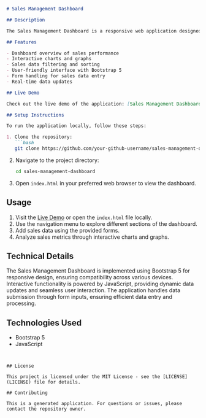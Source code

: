 ```markdown
# Sales Management Dashboard

## Description

The Sales Management Dashboard is a responsive web application designed to help businesses track, manage, and analyze their sales performance. Utilizing a sleek and modern interface, the dashboard provides comprehensive insights into sales metrics, enabling data-driven decision-making.

## Features

- Dashboard overview of sales performance
- Interactive charts and graphs
- Sales data filtering and sorting
- User-friendly interface with Bootstrap 5
- Form handling for sales data entry
- Real-time data updates

## Live Demo

Check out the live demo of the application: [Sales Management Dashboard](https://your-github-username.github.io/sales-management-dashboard)

## Setup Instructions

To run the application locally, follow these steps:

1. Clone the repository:
   ```bash
   git clone https://github.com/your-github-username/sales-management-dashboard.git
   ```
2. Navigate to the project directory:
   ```bash
   cd sales-management-dashboard
   ```
3. Open `index.html` in your preferred web browser to view the dashboard.

## Usage

1. Visit the [Live Demo](https://your-github-username.github.io/sales-management-dashboard) or open the `index.html` file locally.
2. Use the navigation menu to explore different sections of the dashboard.
3. Add sales data using the provided forms.
4. Analyze sales metrics through interactive charts and graphs.

## Technical Details

The Sales Management Dashboard is implemented using Bootstrap 5 for responsive design, ensuring compatibility across various devices. Interactive functionality is powered by JavaScript, providing dynamic data updates and seamless user interaction. The application handles data submission through form inputs, ensuring efficient data entry and processing.

## Technologies Used

- Bootstrap 5
- JavaScript
```


## License

This project is licensed under the MIT License - see the [LICENSE](LICENSE) file for details.

## Contributing

This is a generated application. For questions or issues, please contact the repository owner.
